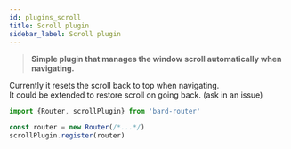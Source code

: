 ```yaml
---
id: plugins_scroll
title: Scroll plugin
sidebar_label: Scroll plugin
---
```


> **Simple plugin that manages the window scroll automatically when navigating.**

Currently it resets the scroll back to top when navigating.  
It could be extended to restore scroll on going back. (ask in an issue)

```js
import {Router, scrollPlugin} from 'bard-router'

const router = new Router(/*...*/)
scrollPlugin.register(router)
```
